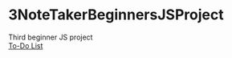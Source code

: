 # 3NoteTakerBeginnersJSProject
Third beginner JS project
<br>
<a href="https://artiomb5.github.io/3NoteTakerBeginnersJSProject/">To-Do List</a>
